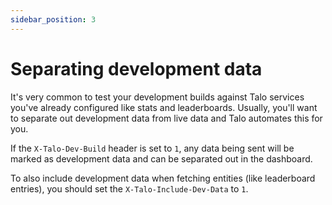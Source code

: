 ```yaml
---
sidebar_position: 3
---
```


# Separating development data

It's very common to test your development builds against Talo services you've already configured like stats and leaderboards.
Usually, you'll want to separate out development data from live data and Talo automates this for you.

If the `X-Talo-Dev-Build` header is set to `1`, any data being sent will be marked as development data and can be separated out in the dashboard.

To also include development data when fetching entities (like leaderboard entries), you should set the `X-Talo-Include-Dev-Data` to `1`.
